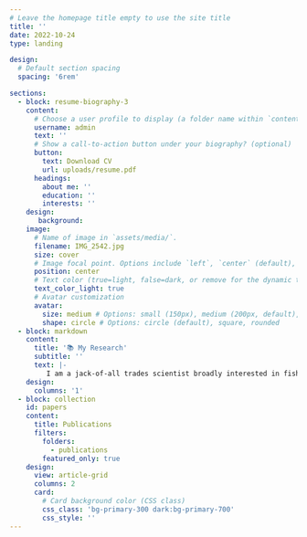 ```yaml
---
# Leave the homepage title empty to use the site title
title: ''
date: 2022-10-24
type: landing

design:
  # Default section spacing
  spacing: '6rem'

sections:
  - block: resume-biography-3
    content:
      # Choose a user profile to display (a folder name within `content/authors/`)
      username: admin
      text: ''
      # Show a call-to-action button under your biography? (optional)
      button:
        text: Download CV
        url: uploads/resume.pdf
      headings:
        about me: ''
        education: ''
        interests: ''
    design:
       background:
    image:
      # Name of image in `assets/media/`.
      filename: IMG_2542.jpg
      size: cover
      # Image focal point. Options include `left`, `center` (default), or `right`.
      position: center
      # Text color (true=light, false=dark, or remove for the dynamic theme color).
      text_color_light: true
      # Avatar customization
      avatar:
        size: medium # Options: small (150px), medium (200px, default), large (320px), xl (400px), xxl (500px)
        shape: circle # Options: circle (default), square, rounded
  - block: markdown
    content:
      title: '📚 My Research'
      subtitle: ''
      text: |-
         I am a jack-of-all trades scientist broadly interested in fisheries ecology. I'm currently a research scientist with the WI DNR based at the Escanaba Lake Research Station. 
    design:
      columns: '1'
  - block: collection
    id: papers
    content:
      title: Publications
      filters:
        folders:
          - publications
        featured_only: true
    design:
      view: article-grid
      columns: 2
      card:
        # Card background color (CSS class)
        css_class: 'bg-primary-300 dark:bg-primary-700'
        css_style: ''
---
```

